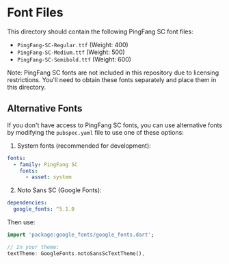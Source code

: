 # Font Files

This directory should contain the following PingFang SC font files:

- `PingFang-SC-Regular.ttf` (Weight: 400)
- `PingFang-SC-Medium.ttf` (Weight: 500)
- `PingFang-SC-Semibold.ttf` (Weight: 600)

Note: PingFang SC fonts are not included in this repository due to licensing restrictions. You'll need to obtain these fonts separately and place them in this directory.

## Alternative Fonts

If you don't have access to PingFang SC fonts, you can use alternative fonts by modifying the `pubspec.yaml` file to use one of these options:

1. System fonts (recommended for development):
```yaml
fonts:
  - family: PingFang SC
    fonts:
      - asset: system
```

2. Noto Sans SC (Google Fonts):
```yaml
dependencies:
  google_fonts: ^5.1.0
```

Then use:
```dart
import 'package:google_fonts/google_fonts.dart';

// In your theme:
textTheme: GoogleFonts.notoSansScTextTheme(),
